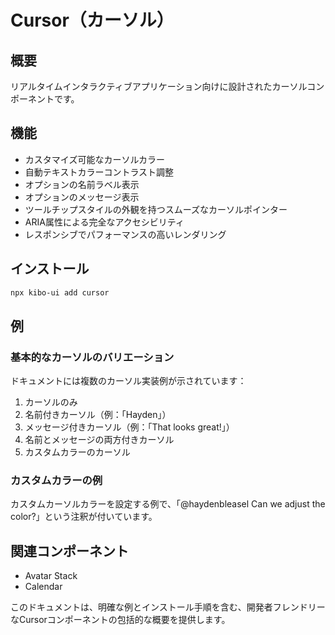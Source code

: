 # Cursor（カーソル）

## 概要
リアルタイムインタラクティブアプリケーション向けに設計されたカーソルコンポーネントです。

## 機能
- カスタマイズ可能なカーソルカラー
- 自動テキストカラーコントラスト調整
- オプションの名前ラベル表示
- オプションのメッセージ表示
- ツールチップスタイルの外観を持つスムーズなカーソルポインター
- ARIA属性による完全なアクセシビリティ
- レスポンシブでパフォーマンスの高いレンダリング

## インストール
```bash
npx kibo-ui add cursor
```

## 例

### 基本的なカーソルのバリエーション
ドキュメントには複数のカーソル実装例が示されています：
1. カーソルのみ
2. 名前付きカーソル（例：「Hayden」）
3. メッセージ付きカーソル（例：「That looks great!」）
4. 名前とメッセージの両方付きカーソル
5. カスタムカラーのカーソル

### カスタムカラーの例
カスタムカーソルカラーを設定する例で、「@haydenbleasel Can we adjust the color?」という注釈が付いています。

## 関連コンポーネント
- Avatar Stack
- Calendar

このドキュメントは、明確な例とインストール手順を含む、開発者フレンドリーなCursorコンポーネントの包括的な概要を提供します。

